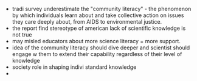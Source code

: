 - tradi survey underestimate the "community literacy" - the phenomenon by which individuals learn about and take collective action on issues they care deeply about, from AIDS to environmental justice.
- the report find stereotype of american lack of scientific knowledge is not true
- may misled educators about more science literacy = more support. 
- idea of the community literacy should dive deeper and scientist should engage w them to extend their capability regardless of their level of knowledge
- society role in shaping indivi standard knowledge
- 